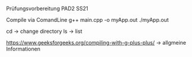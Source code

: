 Prüfungsvorbereitung PAD2 SS21


Compile via ComandLine
g++ main.cpp -o myApp.out
./myApp.out 

cd -> change directory
ls -> list

https://www.geeksforgeeks.org/compiling-with-g-plus-plus/ -> allgmeine Informationen
